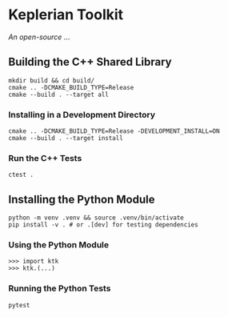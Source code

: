 # Keplerian Toolkit

_An open-source_ ...

## Building the C++ Shared Library

```
mkdir build && cd build/
cmake .. -DCMAKE_BUILD_TYPE=Release
cmake --build . --target all
```

### Installing in a Development Directory

```
cmake .. -DCMAKE_BUILD_TYPE=Release -DEVELOPMENT_INSTALL=ON
cmake --build . --target install
```

### Run the C++ Tests

```
ctest .
```

## Installing the Python Module

```
python -m venv .venv && source .venv/bin/activate
pip install -v . # or .[dev] for testing dependencies
```

### Using the Python Module

```
>>> import ktk
>>> ktk.(...)
```

### Running the Python Tests

```
pytest
```
